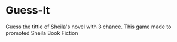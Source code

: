 Guess-It
========

Guess the tittle of Sheila's novel with 3 chance. This game made to promoted Sheila Book Fiction
